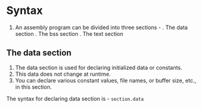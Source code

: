 # Syntax

1. An assembly program can be divided into three sections - 
   . The data section
   . The bss section
   . The text section


## The data section

1. The data section is used for declaring initialized data or constants.
2. This data does not change at runtime.
3. You can declare various constant values, file names, or buffer size, etc., in this section.

  The syntax for declaring data section is - 
  `section.data`

 
